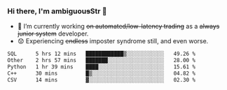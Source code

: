### Hi there, I'm ambiguou~~s~~Str 👋

<!--
**ambiguoustexture/ambiguoustexture** is a ✨ _special_ ✨ repository because its `README.md` (this file) appears on your GitHub profile.

Here are some ideas to get you started:
-->
- 🔭 I’m currently working ~~on automated/low-latency trading~~ as a ~~always junior system~~ developer.
- :worried: Experiencing ~~endless~~ imposter syndrome still, and even worse.

<!--START_SECTION:waka-->

```txt
SQL      5 hrs 12 mins   ████████████▒░░░░░░░░░░░░   49.26 %
Other    2 hrs 57 mins   ███████░░░░░░░░░░░░░░░░░░   28.00 %
Python   1 hr 39 mins    ████░░░░░░░░░░░░░░░░░░░░░   15.61 %
C++      30 mins         █▒░░░░░░░░░░░░░░░░░░░░░░░   04.82 %
CSV      14 mins         ▓░░░░░░░░░░░░░░░░░░░░░░░░   02.30 %
```

<!--END_SECTION:waka-->
